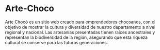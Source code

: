 # Arte-Choco
Arte Chocó es un sitio web creado para emprendedores chocoanos, con el objetivo de mostrar la cultura y diversidad de nuestro departamento a nivel regional y nacional. Las artesanías presentadas tienen raíces ancestrales y representan la biodiversidad de la región, asegurando que esta riqueza cultural se conserve para las futuras generaciones.
